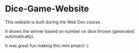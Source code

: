 # Dice-Game-Website

This website is built during the Web Dev course.

It shows the winner based on number on dice thrown (generated automatically).

It was great fun making this mini project :)
